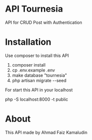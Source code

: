 # API Tournesia

API for CRUD Post with Authentication

# Installation

Use composer to install this API

1. composer install
2. cp .env.example .env
3. make database "tournesia"
4. php artisan migrate --seed

For start this API in your localhost

php -S localhost:8000 -t public

# About

This API made by Ahmad Faiz Kamaludin